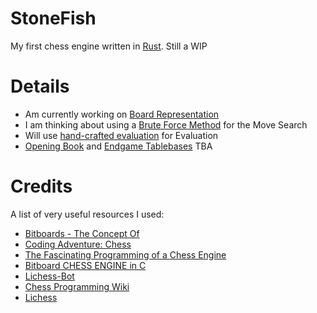 # StoneFish
My first chess engine written in [Rust](https://www.rust-lang.org). Still a WIP

# Details
- Am currently working on [Board Representation](https://www.chessprogramming.org/Board_Representation)
- I am thinking about using a [Brute Force Method](https://www.chessprogramming.org/Brute-Force) for the Move Search
- Will use [hand-crafted evaluation](https://www.chessprogramming.org/Evaluation) for Evaluation
- [Opening Book](https://www.chessprogramming.org/Opening_Book) and [Endgame Tablebases](https://www.chessprogramming.org/Endgame_Tablebases) TBA

# Credits
A list of very useful resources I used:
- [Bitboards - The Concept Of](https://youtu.be/a5IGltn95Bk?si=m6fdw1DBv5OiO81A)
- [Coding Adventure: Chess](https://youtube.com/playlist?list=PLFt_AvWsXl0cvHyu32ajwh2qU1i6hl77c&si=Ejmr7Q3CC86sO7HN)
- [The Fascinating Programming of a Chess Engine](https://www.youtube.com/watch?v=w4FFX_otR-4)
- [Bitboard CHESS ENGINE in C](https://youtube.com/playlist?list=PLmN0neTso3Jxh8ZIylk74JpwfiWNI76Cs&si=2n_NLOHU5_thE6xP)
- [Lichess-Bot](https://github.com/lichess-bot-devs/lichess-bot)
- [Chess Programming Wiki](https://www.chessprogramming.org/Main_Page)
- [Lichess](https://lichess.org)
